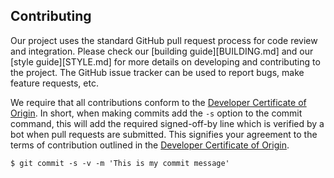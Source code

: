 Contributing
------------

Our project uses the standard GitHub pull request process for code review and
integration. Please check our [building guide][BUILDING.md] and our
[style guide][STYLE.md] for more details on developing and contributing to the
project. The GitHub issue tracker can be used to report bugs, make feature
requests, etc.

We require that all contributions conform to the
[Developer Certificate of Origin][dco]. In short, when making commits add the
`-s` option to the commit command, this will add the required signed-off-by
line which is verified by a bot when pull requests are submitted. This signifies
your agreement to the terms of contribution outlined in the
[Developer Certificate of Origin][dco].

```
$ git commit -s -v -m 'This is my commit message'
```

  [dco]: https://developercertificate.org/
